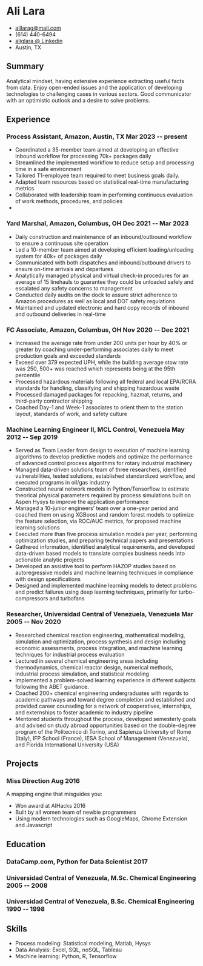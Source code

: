 <!-- The (first) h1 will be used as the <title> of the HTML page -->
# Ali Lara

<!-- The unordered list immediately after the h1 will be formatted on a single
line. It is intended to be used for contact details -->
- <alilarag@mail.com>
- (614) 440-6494
- [aliglara @ Linkedin](https://www.linkedin.com/in/aliglara)
- Austin, TX

## Summary
<!-- The paragraph after the h1 and ul and before the first h2 is optional. It
is intended to be used for a short summary. -->
Analytical mindset, having extensive experience extracting useful facts from data. Enjoy open-ended issues and the application of developing technologies to challenging cases in various sectors. Good communicator with an optimistic outlook and a desire to solve problems.

## Experience

<!-- You have to wrap the "left" and "right" half of these headings in spans by
hand -->
### <span>Process Assistant, Amazon, Austin, TX</span> <span>Mar 2023 -- present</span>

- Coordinated a 35-member team aimed at developing an effective inbound workflow for processing 70k+ packages daily
- Streamlined the implemented workflow to reduce setup and processing time in a safe environment
- Tailored T1-employee team required to meet business goals daily.
- Adapted team resources based on statistical real-time manufacturing metrics
- Collaborated with leadership team in performing continuous evaluation of work methods, procedures, and policies
- 
### <span>Yard Marshal, Amazon, Columbus, OH</span> <span>Dec 2021 -- Mar 2023</span>

- Daily construction and maintenance of an inbound/outbound workflow to ensure a continuous site operation
- Led a 10-member team aimed at developing efficient loading/unloading system for 40k+ of packages daily
- Communicated with both dispatches and inbound/outbound drivers to ensure on-time arrivals and departures
- Analytically managed physical and virtual check-in procedures for an average of 15 linehauls to guarantee they could be unloaded safely and escalated any safety concerns to management
- Conducted daily audits on the dock to assure strict adherence to Amazon procedures as well as local and DOT safety regulations
- Maintained and updated electronic and hard copy records of inbound and outbound deliveries in real-time

### <span>FC Associate, Amazon, Columbus, OH</span> <span>Nov 2020 -- Dec 2021</span>

- Increased the average rate from under 200 units per hour by 40% or greater by coaching under-performing associates daily to meet production goals and exceeded standards
- Exceed over 379 expected UPH, while the building average stow rate was 250, 500+ was reached which represents being at the 95th percentile
- Processed hazardous materials following all federal and local EPA/RCRA standards for handling, classifying and shipping hazardous waste
- Processed damaged packages for repacking, hazmat, returns, and third-party contractor shipping
- Coached Day-1 and Week-1 associates to orient them to the station layout, standards of work, and safety culture

### <span>Machine Learning Engineer II, MCL Control, Venezuela</span> <span>May 2012 -- Sep 2019</span>

<!-- Global movement of free coding clubs for young people. -->

- Served as Team Leader from design to execution of machine learning algorithms to develop predictive models and optimize the performance of advanced control process algorithms for rotary industrial machinery
- Managed data-driven solutions team of three researchers, identified vulnerabilities, tested solutions, established standardized workflow, and executed programs in oil/gas industry
- Constructed neural network models in Python/Tensorflow to estimate theorical physical parameters required by process simulations built on Aspen Hysys to improve the application performance
- Managed a 10-junior engineers’ team over a one-year period and coached them on using XGBoost and random forest models to optimize the feature selection, via ROC/AUC metrics, for proposed machine learning solutions
- Executed more than five process simulation models per year, performing optimization studies, and preparing technical papers and presentations
- Gathered information, identified analytical requirements, and developed data-driven based models to translate complex business needs into actionable analytic projects
- Developed an assistive tool to perform HAZOP studies based on autoregressive models and machine learning techniques in compliance with design specifications
- Designed and implemented machine learning models to detect problems and predict failures using deep learning techniques, primarily for turbo-compressors and turbofans

### <span>Researcher, Universidad Central of Venezuela, Venezuela</span> <span>Mar 2005 -- Nov 2020</span>

- Researched chemical reaction engineering, mathematical modeling, simulation and optimization, process synthesis and design including economic assessments, process integration, and machine learning techniques for industrial process evaluation
- Lectured in several chemical engineering areas including thermodynamics, chemical reactor design, numerical methods, industrial process simulation, and statistical modeling
- Implemented a problem-solved learning experience in different subjects following the ABET guidance.
- Coached 200+ chemical engineering undergraduates with regards to academic pathways and toward degree completion and established and provided career counseling for a network of cooperatives, internships, and externships to foster academic to industry pipeline
- Mentored students throughout the process, developed semesterly goals and advised on study abroad opportunities based on the double-degree program of the Politecnico di Torino, and Sapienza University of Rome (Italy), IFP School (France), IESA School of Management (Venezuela), and Florida International University (USA)

## Projects

### <span>Miss Direction</span> <span>Aug 2016</span>

A mapping engine that misguides you:

- Won award at AIHacks 2016
- Built by all women team of newbie programmers
- Using modern technologies such as GoogleMaps, Chrome Extension and Javascript

## Education

### <span>DataCamp.com, Python for Data Scientist</span> <span>2017</span>

### <span>Universidad Central of Venezuela, M.Sc. Chemical Engineering</span> <span>2005 -- 2008</span>

### <span>Universidad Central of Venezuela, B.Sc. Chemical Engineering</span> <span>1990 -- 1998</span>

<!-- - GPA 4.0
  - DB1101 - Basic SQL
  - CS2011 - Java Introduction -->

## Skills

- Process modeling: Statistical modeling, Matlab, Hysys
- Data Analysis: Excel, SQL, noSQL, Tableau
- Machine learning: Python, R, Tensorflow
